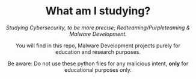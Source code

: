 <header>

<!--
  <<< Author notes: Course header >>>
  TierOneDagger's Github repo.
AKA: BTR82A, MORTAR, IMMORTAL.
-->

# What am I studying?

_Studying Cybersecurity, to be more precise; Redteaming/Purpleteaming & Malware Development._

You will find in this repo, Malware Development projects purely for education and research purposes.

Be aware: Do not use these python files for any malicious intent, **only** for educational purposes only.

</header>

<!--
  <<< Author notes: Note1 >>>
  In this repo you will find Malware projects that I develop randomly.
-->


</footer>
